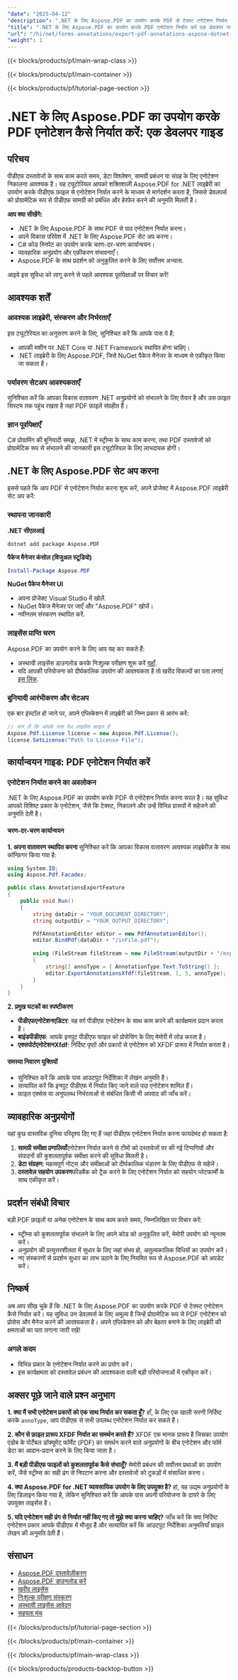 ```yaml
---
"date": "2025-04-12"
"description": ".NET के लिए Aspose.PDF का उपयोग करके PDF से टेक्स्ट एनोटेशन निर्यात करना सीखें। इस व्यापक गाइड में C# कोड स्निपेट, सेटअप निर्देश और सर्वोत्तम अभ्यास शामिल हैं।"
"title": ".NET के लिए Aspose.PDF का उपयोग करके PDF एनोटेशन निर्यात करें एक डेवलपर गाइड"
"url": "/hi/net/forms-annotations/export-pdf-annotations-aspose-dotnet-guide/"
"weight": 1
---
```


{{< blocks/products/pf/main-wrap-class >}}

{{< blocks/products/pf/main-container >}}

{{< blocks/products/pf/tutorial-page-section >}}


# .NET के लिए Aspose.PDF का उपयोग करके PDF एनोटेशन कैसे निर्यात करें: एक डेवलपर गाइड

## परिचय

पीडीएफ दस्तावेजों के साथ काम करते समय, डेटा विश्लेषण, सामग्री प्रबंधन या संग्रह के लिए एनोटेशन निकालना आवश्यक है। यह ट्यूटोरियल आपको शक्तिशाली Aspose.PDF for .NET लाइब्रेरी का उपयोग करके पीडीएफ फ़ाइल से एनोटेशन निर्यात करने के माध्यम से मार्गदर्शन करता है, जिससे डेवलपर्स को प्रोग्रामेटिक रूप से पीडीएफ सामग्री को प्रबंधित और हेरफेर करने की अनुमति मिलती है।

**आप क्या सीखेंगे:**
- .NET के लिए Aspose.PDF के साथ PDF से पाठ एनोटेशन निर्यात करना।
- अपने विकास परिवेश में .NET के लिए Aspose.PDF सेट अप करना।
- C# कोड स्निपेट का उपयोग करके चरण-दर-चरण कार्यान्वयन।
- व्यावहारिक अनुप्रयोग और एकीकरण संभावनाएँ।
- Aspose.PDF के साथ प्रदर्शन को अनुकूलित करने के लिए सर्वोत्तम अभ्यास.

आइये इस सुविधा को लागू करने से पहले आवश्यक पूर्वापेक्षाओं पर विचार करें!

## आवश्यक शर्तें

### आवश्यक लाइब्रेरी, संस्करण और निर्भरताएँ
इस ट्यूटोरियल का अनुसरण करने के लिए, सुनिश्चित करें कि आपके पास ये हैं:
- आपकी मशीन पर .NET Core या .NET Framework स्थापित होना चाहिए।
- .NET लाइब्रेरी के लिए Aspose.PDF, जिसे NuGet पैकेज मैनेजर के माध्यम से एकीकृत किया जा सकता है।

### पर्यावरण सेटअप आवश्यकताएँ
सुनिश्चित करें कि आपका विकास वातावरण .NET अनुप्रयोगों को संभालने के लिए तैयार है और उस फ़ाइल सिस्टम तक पहुंच रखता है जहां PDF फ़ाइलें संग्रहीत हैं।

### ज्ञान पूर्वापेक्षाएँ
C# प्रोग्रामिंग की बुनियादी समझ, .NET में स्ट्रीम्स के साथ काम करना, तथा PDF दस्तावेजों को प्रोग्रामेटिक रूप से संभालने की जानकारी इस ट्यूटोरियल के लिए लाभदायक होगी।

## .NET के लिए Aspose.PDF सेट अप करना

इससे पहले कि आप PDF से एनोटेशन निर्यात करना शुरू करें, अपने प्रोजेक्ट में Aspose.PDF लाइब्रेरी सेट अप करें:

### स्थापना जानकारी

**.NET सीएलआई**
```shell
dotnet add package Aspose.PDF
```

**पैकेज मैनेजर कंसोल (विजुअल स्टूडियो)**
```powershell
Install-Package Aspose.PDF
```

**NuGet पैकेज मैनेजर UI**
- अपना प्रोजेक्ट Visual Studio में खोलें.
- NuGet पैकेज मैनेजर पर जाएँ और "Aspose.PDF" खोजें।
- नवीनतम संस्करण स्थापित करें.

### लाइसेंस प्राप्ति चरण
Aspose.PDF का उपयोग करने के लिए आप यह कर सकते हैं:
- अस्थायी लाइसेंस डाउनलोड करके निःशुल्क परीक्षण शुरू करें [यहाँ](https://purchase.aspose.com/temporary-license/).
- यदि आपकी परियोजना को दीर्घकालिक उपयोग की आवश्यकता है तो खरीद विकल्पों का पता लगाएं [इस लिंक](https://purchase.aspose.com/buy).

### बुनियादी आरंभीकरण और सेटअप
एक बार इंस्टॉल हो जाने पर, अपने एप्लिकेशन में लाइब्रेरी को निम्न प्रकार से आरंभ करें:

```csharp
// मान लें कि आपके पास वैध लाइसेंस फ़ाइल है
Aspose.Pdf.License license = new Aspose.Pdf.License();
license.SetLicense("Path to License File");
```

## कार्यान्वयन गाइड: PDF एनोटेशन निर्यात करें

### एनोटेशन निर्यात करने का अवलोकन
.NET के लिए Aspose.PDF का उपयोग करके PDF से एनोटेशन निर्यात करना सरल है। यह सुविधा आपको विशिष्ट प्रकार के एनोटेशन, जैसे कि टेक्स्ट, निकालने और उन्हें विभिन्न प्रारूपों में सहेजने की अनुमति देती है।

#### चरण-दर-चरण कार्यान्वयन
**1. अपना वातावरण स्थापित करना**
सुनिश्चित करें कि आपका विकास वातावरण आवश्यक लाइब्रेरीज़ के साथ कॉन्फ़िगर किया गया है:

```csharp
using System.IO;
using Aspose.Pdf.Facades;

public class AnnotationsExportFeature
{
    public void Run()
    {
        string dataDir = "YOUR_DOCUMENT_DIRECTORY";
        string outputDir = "YOUR_OUTPUT_DIRECTORY";

        PdfAnnotationEditor editor = new PdfAnnotationEditor();
        editor.BindPdf(dataDir + "/inFile.pdf");
        
        using (FileStream fileStream = new FileStream(outputDir + "/exportannotations.xfdf", FileMode.Create, FileAccess.Write))
        {
            string[] annoType = { AnnotationType.Text.ToString() };
            editor.ExportAnnotationsXfdf(fileStream, 1, 5, annoType);
        }
    }
}
```

**2. प्रमुख घटकों का स्पष्टीकरण**
- **पीडीएफएनोटेशनएडिटर**: यह वर्ग पीडीएफ एनोटेशन के साथ काम करने की कार्यक्षमता प्रदान करता है।
- **बाइंडपीडीएफ**: आपके इनपुट पीडीएफ फाइल को प्रोसेसिंग के लिए मेमोरी में लोड करता है।
- **एक्सपोर्टएनोटेशनXfdf**: निर्दिष्ट पृष्ठों और प्रकारों से एनोटेशन को XFDF प्रारूप में निर्यात करता है।

#### समस्या निवारण युक्तियों
- सुनिश्चित करें कि आपके पास आउटपुट निर्देशिका में लेखन अनुमति है।
- सत्यापित करें कि इनपुट पीडीएफ में निर्यात किए जाने वाले पाठ एनोटेशन शामिल हैं।
- फ़ाइल एक्सेस या अनुपलब्ध निर्भरताओं से संबंधित किसी भी अपवाद की जाँच करें।

## व्यावहारिक अनुप्रयोगों
यहां कुछ वास्तविक दुनिया परिदृश्य दिए गए हैं जहां पीडीएफ एनोटेशन निर्यात करना फायदेमंद हो सकता है:
1. **सामग्री समीक्षा प्रणालियाँ**एनोटेशन निर्यात करने से टीमों को दस्तावेजों पर की गई टिप्पणियों और संपादनों की कुशलतापूर्वक समीक्षा करने की सुविधा मिलती है।
2. **डेटा संग्रहण**: महत्वपूर्ण नोट्स और समीक्षाओं को दीर्घकालिक भंडारण के लिए पीडीएफ से सहेजें।
3. **दस्तावेज़ सहयोग उपकरण**फीडबैक को ट्रैक करने के लिए एनोटेशन निर्यात को सहयोग प्लेटफार्मों के साथ एकीकृत करें।

## प्रदर्शन संबंधी विचार
बड़ी PDF फ़ाइलों या अनेक एनोटेशन के साथ काम करते समय, निम्नलिखित पर विचार करें:
- स्ट्रीम्स को कुशलतापूर्वक संभालने के लिए अपने कोड को अनुकूलित करें, मेमोरी उपयोग को न्यूनतम करें।
- अनुप्रयोग की प्रत्युत्तरशीलता में सुधार के लिए जहां संभव हो, अतुल्यकालिक विधियों का उपयोग करें।
- नए संस्करणों से प्रदर्शन सुधार का लाभ उठाने के लिए नियमित रूप से Aspose.PDF को अपडेट करें।

## निष्कर्ष
अब आप सीख चुके हैं कि .NET के लिए Aspose.PDF का उपयोग करके PDF से टेक्स्ट एनोटेशन कैसे निर्यात करें। यह सुविधा उन डेवलपर्स के लिए अमूल्य है जिन्हें प्रोग्रामेटिक रूप से PDF एनोटेशन को प्रोसेस और मैनेज करने की आवश्यकता है। अपने एप्लिकेशन को और बेहतर बनाने के लिए लाइब्रेरी की क्षमताओं का पता लगाना जारी रखें!

### अगले कदम
- विभिन्न प्रकार के एनोटेशन निर्यात करने का प्रयोग करें।
- इस कार्यक्षमता को दस्तावेज़ प्रबंधन की आवश्यकता वाली बड़ी परियोजनाओं में एकीकृत करें।

## अक्सर पूछे जाने वाले प्रश्न अनुभाग
**1. क्या मैं सभी एनोटेशन प्रकारों को एक साथ निर्यात कर सकता हूँ?**
हाँ, के लिए एक खाली सरणी निर्दिष्ट करके `annoType`, आप पीडीएफ से सभी उपलब्ध एनोटेशन निर्यात कर सकते हैं।

**2. कौन से फ़ाइल प्रारूप XFDF निर्यात का समर्थन करते हैं?**
XFDF एक मानक प्रारूप है जिसका उपयोग एडोब के पोर्टेबल डॉक्यूमेंट फॉर्मेट (PDF) का समर्थन करने वाले अनुप्रयोगों के बीच एनोटेशन और फॉर्म डेटा का आदान-प्रदान करने के लिए किया जाता है।

**3. मैं बड़ी पीडीएफ फाइलों को कुशलतापूर्वक कैसे संभालूँ?**
मेमोरी प्रबंधन की सर्वोत्तम प्रथाओं का उपयोग करें, जैसे स्ट्रीम्स का सही ढंग से निपटान करना और दस्तावेजों को टुकड़ों में संसाधित करना।

**4. क्या Aspose.PDF for .NET व्यावसायिक उपयोग के लिए उपयुक्त है?**
हां, यह उद्यम अनुप्रयोगों के लिए डिज़ाइन किया गया है, लेकिन सुनिश्चित करें कि आपके पास अपनी परियोजना के दायरे के लिए उपयुक्त लाइसेंस है।

**5. यदि एनोटेशन सही ढंग से निर्यात नहीं किए गए तो मुझे क्या करना चाहिए?**
जाँच करें कि क्या निर्दिष्ट एनोटेशन प्रकार आपके पीडीएफ में मौजूद हैं और सत्यापित करें कि आउटपुट निर्देशिका अनुमतियाँ फ़ाइल लेखन की अनुमति देती हैं।

## संसाधन
- [Aspose.PDF दस्तावेज़ीकरण](https://reference.aspose.com/pdf/net/)
- [Aspose.PDF डाउनलोड करें](https://releases.aspose.com/pdf/net/)
- [खरीद लाइसेंस](https://purchase.aspose.com/buy)
- [निःशुल्क परीक्षण संस्करण](https://releases.aspose.com/pdf/net/)
- [अस्थायी लाइसेंस आवेदन](https://purchase.aspose.com/temporary-license/)
- [सहयता मंच](https://forum.aspose.com/c/pdf/10)

{{< /blocks/products/pf/tutorial-page-section >}}

{{< /blocks/products/pf/main-container >}}

{{< /blocks/products/pf/main-wrap-class >}}

{{< blocks/products/products-backtop-button >}}